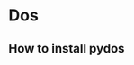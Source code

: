 # Dos

## How to install pydos

```` git clone https://github.com/manashma/Dos.git 
````
```` cd Dos && pip3 install -r requirements.txt && sudo python3 pydos.py 
```` 
